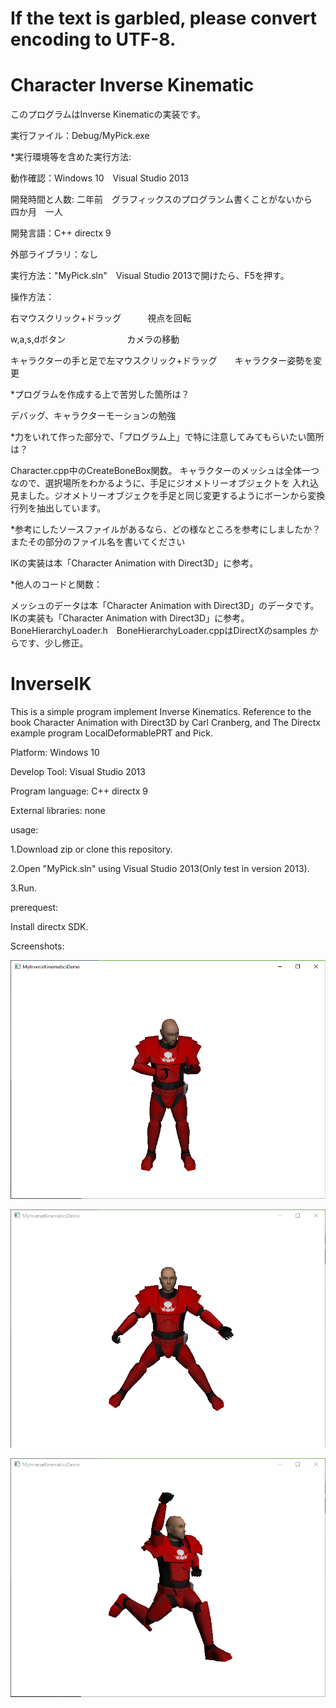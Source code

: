 # If the text is garbled, please convert encoding to UTF-8.
# Character Inverse Kinematic
このプログラムはInverse Kinematicの実装です。

実行ファイル：Debug/MyPick.exe

*実行環境等を含めた実行方法:

動作確認：Windows 10　Visual Studio 2013

開発時間と人数:  二年前　グラフィックスのプログランム書くことがないから　四か月　一人

開発言語：C++  directx 9

外部ライブラリ：なし

実行方法："MyPick.sln"　Visual Studio 2013で開けたら、F5を押す。

操作方法：

右マウスクリック+ドラッグ　　　視点を回転

w,a,s,dボタン　　　　　　　カメラの移動　　　　　　　　　　

キャラクターの手と足で左マウスクリック+ドラッグ　　キャラクター姿勢を変更

*プログラムを作成する上で苦労した箇所は？

デバッグ、キャラクターモーションの勉強

*力をいれて作った部分で、「プログラム上」で特に注意してみてもらいたい箇所は？

Character.cpp中のCreateBoneBox関数。
キャラクターのメッシュは全体一つなので、選択場所をわかるように、手足にジオメトリーオブジェクトを
入れ込見ました。ジオメトリーオブジェクを手足と同じ変更するようにボーンから変換行列を抽出しています。

*参考にしたソースファイルがあるなら、どの様なところを参考にしましたか？またその部分のファイル名を書いてください

IKの実装は本「Character Animation with Direct3D」に参考。

*他人のコードと関数：　

メッシュのデータは本「Character Animation with Direct3D」のデータです。
 IKの実装も「Character Animation with Direct3D」に参考。
 BoneHierarchyLoader.h　BoneHierarchyLoader.cppはDirectXのsamples
 からです、少し修正。


# InverseIK
This is a simple program implement Inverse Kinematics.
Reference to the book Character Animation with Direct3D by Carl Cranberg,
and The Directx example program LocalDeformablePRT and Pick.

Platform:           Windows 10

Develop Tool:       Visual Studio 2013

Program language:   C++  directx 9

External libraries: none

usage:

1.Download zip or clone this repository.

2.Open "MyPick.sln" using Visual Studio 2013(Only test in version 2013).

3.Run.

prerequest:

Install directx SDK.
  
Screenshots:

![image](https://github.com/duoshengyu/InverseIK/blob/master/screenshots/1.PNG)

![image](https://github.com/duoshengyu/InverseIK/blob/master/screenshots/2.PNG)

![image](https://github.com/duoshengyu/InverseIK/blob/master/screenshots/3.PNG)
